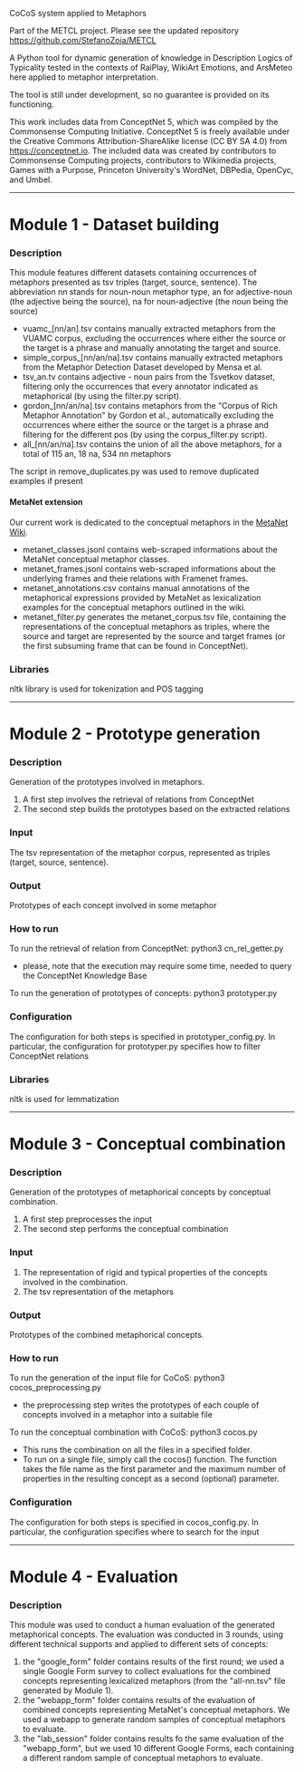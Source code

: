 CoCoS system applied to Metaphors

Part of the METCL project. Please see the updated repository https://github.com/StefanoZoia/METCL

A Python tool for dynamic generation of knowledge in Description Logics of 
Typicality tested in the contexts of RaiPlay, WikiArt Emotions, and ArsMeteo
here applied to metaphor interpretation.

The tool is still under development, so no guarantee is provided on its functioning.

This work includes data from ConceptNet 5, which was compiled by the Commonsense Computing Initiative. ConceptNet 5 is freely available under the Creative Commons Attribution-ShareAlike license (CC BY SA 4.0) from https://conceptnet.io. The included data was created by contributors to Commonsense Computing projects, contributors to Wikimedia projects, Games with a Purpose, Princeton University's WordNet, DBPedia, OpenCyc, and Umbel.

------------------------------------------------------------------------------------------

# Module 1 - Dataset building

### Description

This module features different datasets containing occurrences of metaphors presented as tsv triples (target, source, sentence).
The abbreviation nn stands for noun-noun metaphor type, an for adjective-noun (the adjective being the source), na for noun-adjective (the noun being the source)

- vuamc_[nn/an].tsv contains manually extracted metaphors from the VUAMC corpus, excluding the occurrences where either the source or the target is a phrase and manually annotating the target and source.
- simple_corpus_[nn/an/na].tsv contains manually extracted metaphors from the Metaphor Detection Dataset developed by Mensa et al.
- tsv_an.tv contains adjective - noun pairs from the Tsvetkov dataset, filtering only the occurrences that every annotator indicated as metaphorical (by using the filter.py script).
- gordon_[nn/an/na].tsv contains metaphors from the "Corpus of Rich Metaphor Annotation" by Gordon et al., automatically excluding the occurrences where either the source or the target is a phrase and filtering for the different pos (by using the corpus_filter.py script).
- all_[nn/an/na].tsv contains the union of all the above metaphors, for a total of 115 an, 18 na, 534 nn metaphors

The script in remove_duplicates.py was used to remove duplicated examples if present

#### MetaNet extension

Our current work is dedicated to the conceptual metaphors in the [MetaNet Wiki](https://metaphor.icsi.berkeley.edu/pub/en/index.php/MetaNet_Metaphor_Wiki).
- metanet_classes.jsonl contains web-scraped informations about the MetaNet conceptual metaphor classes.
- metanet_frames.jsonl contains web-scraped informations about the underlying frames and theie relations with Framenet frames.
- metanet_annotations.csv contains manual annotations of the metaphorical expressions provided by MetaNet as lexicalization examples for the conceptual metaphors outlined in the wiki.
- metanet_filter.py generates the metanet_corpus.tsv file, containing the representations of the conceptual metaphors as triples, where the source and target are represented by the source and target frames (or the first subsuming frame that can be found in ConceptNet).

### Libraries 

nltk library is used for tokenization and POS tagging

------------------------------------------------------------------------------------------

# Module 2 - Prototype generation

### Description

Generation of the prototypes involved in metaphors.
1. A first step involves the retrieval of relations from ConceptNet
2. The second step builds the prototypes based on the extracted relations

### Input

The tsv representation of the metaphor corpus, represented as triples (target, source, sentence).

### Output

Prototypes of each concept involved in some metaphor

### How to run

To run the retrieval of relation from ConceptNet: python3 cn_rel_getter.py

- please, note that the execution may require some time, needed to query the ConceptNet Knowledge Base

To run the generation of prototypes of concepts: python3 prototyper.py

### Configuration

The configuration for both steps is specified in prototyper_config.py.
In particular, the configuration for prototyper.py specifies how to filter ConceptNet relations

### Libraries 

nltk is used for lemmatization

------------------------------------------------------------------------------------------

# Module 3 - Conceptual combination

### Description

Generation of the prototypes of metaphorical concepts by conceptual combination.
1. A first step preprocesses the input
2. The second step performs the conceptual combination

### Input

1. The representation of rigid and typical properties of the concepts involved in the combination.
2. The tsv representation of the metaphors

### Output

Prototypes of the combined metaphorical concepts.

### How to run

To run the generation of the input file for CoCoS: python3 cocos_preprocessing.py
- the preprocessing step writes the prototypes of each couple of concepts involved in a metaphor into a suitable file

To run the conceptual combination with CoCoS: python3 cocos.py
- This runs the combination on all the files in a specified folder.
- To run on a single file, simply call the cocos() function. The function takes the file name as the first parameter and the maximum number of properties in the resulting concept as a second (optional) parameter.

### Configuration

The configuration for both steps is specified in cocos_config.py.
In particular, the configuration specifies where to search for the input

------------------------------------------------------------------------------------------

# Module 4 - Evaluation


### Description

This module was used to conduct a human evaluation of the generated metaphorical concepts. The evaluation was conducted in 3 rounds, using different technical supports and applied to different sets of concepts:

1. the "google_form" folder contains results of the first round; we used a single Google Form survey to collect evaluations for the combined concepts representing lexicalized metaphors (from the "all-nn.tsv" file generated by Module 1).
2. the "webapp_form" folder contains results of the evaluation of combined concepts representing MetaNet's conceptual metaphors. We used a webapp to generate random samples of conceptual metaphors to evaluate.
3. the "lab_session" folder contains results fo the same evaluation of the "webapp_form", but we used 10 different Google Forms, each containing a different random sample of conceptual metaphors to evaluate.
